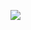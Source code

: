 ![](https://raw.githubusercontent.com/yilongshijie/2010_MiniGames/master/1%20web前端-赵云闯关小游戏/screenShot.png) 
